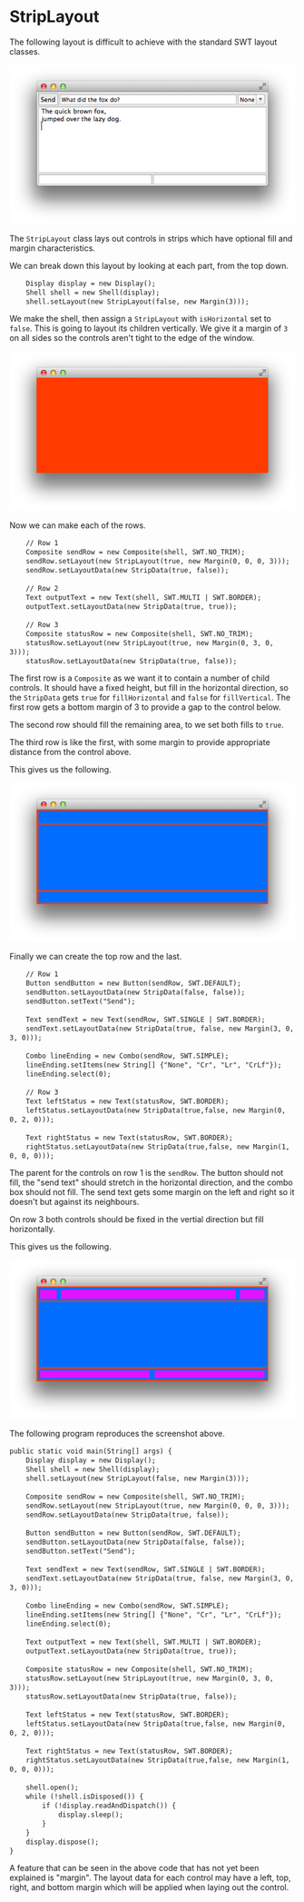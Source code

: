 StripLayout
===========

The following layout is difficult to achieve with the standard SWT layout classes.

![Example Layout](StripDiagnostic-1.png)

The `StripLayout` class lays out controls in strips which have optional fill 
and margin characteristics.

We can break down this layout by looking at each part, from the top down.

		Display display = new Display();
		Shell shell = new Shell(display);
		shell.setLayout(new StripLayout(false, new Margin(3)));

We make the shell, then assign a `StripLayout` with `isHorizontal` set to `false`. This
is going to layout its children vertically. We give it a margin of `3` on all sides so
the controls aren't tight to the edge of the window.

![Example Layout](StripDiagnostic-2.png)

Now we can make each of the rows.

		// Row 1
		Composite sendRow = new Composite(shell, SWT.NO_TRIM);
		sendRow.setLayout(new StripLayout(true, new Margin(0, 0, 0, 3)));
		sendRow.setLayoutData(new StripData(true, false));
		
		// Row 2
		Text outputText = new Text(shell, SWT.MULTI | SWT.BORDER);
		outputText.setLayoutData(new StripData(true, true));
		
		// Row 3
		Composite statusRow = new Composite(shell, SWT.NO_TRIM);
		statusRow.setLayout(new StripLayout(true, new Margin(0, 3, 0, 3)));
		statusRow.setLayoutData(new StripData(true, false));

The first row is a `Composite` as we want it to contain a number of child controls. 
It should have a fixed height, but fill in the horizontal direction,
so the `StripData` gets `true` for `fillHorizontal` and `false` for `fillVertical`.
The first row gets a bottom margin of 3 to provide a gap to the control below.

The second row should fill the remaining area, to we set both fills to `true`.

The third row is like the first, with some margin to provide appropriate distance
from the control above. 

This gives us the following.

![Example Layout](StripDiagnostic-3.png)

Finally we can create the top row and the last.

		// Row 1
		Button sendButton = new Button(sendRow, SWT.DEFAULT);
		sendButton.setLayoutData(new StripData(false, false));
		sendButton.setText("Send");
		
		Text sendText = new Text(sendRow, SWT.SINGLE | SWT.BORDER);
		sendText.setLayoutData(new StripData(true, false, new Margin(3, 0, 3, 0)));
		
		Combo lineEnding = new Combo(sendRow, SWT.SIMPLE);
		lineEnding.setItems(new String[] {"None", "Cr", "Lr", "CrLf"});
		lineEnding.select(0);

		// Row 3
		Text leftStatus = new Text(statusRow, SWT.BORDER);
		leftStatus.setLayoutData(new StripData(true,false, new Margin(0, 0, 2, 0)));
		
		Text rightStatus = new Text(statusRow, SWT.BORDER);
		rightStatus.setLayoutData(new StripData(true,false, new Margin(1, 0, 0, 0)));

The parent for the controls on row 1 is the `sendRow`. The button should not fill, the
"send text" should stretch in the horizontal direction,
and the combo box should not fill. The send text gets some margin on the left and right so
it doesn't but against its neighbours.

On row 3 both controls should be fixed in the vertial direction but fill horizontally.

This gives us the following.

![Example Layout](StripDiagnostic-4.png)

The following program reproduces the screenshot above.

	public static void main(String[] args) {
		Display display = new Display();
		Shell shell = new Shell(display);
		shell.setLayout(new StripLayout(false, new Margin(3)));
		
		Composite sendRow = new Composite(shell, SWT.NO_TRIM);
		sendRow.setLayout(new StripLayout(true, new Margin(0, 0, 0, 3)));
		sendRow.setLayoutData(new StripData(true, false));
		
		Button sendButton = new Button(sendRow, SWT.DEFAULT);
		sendButton.setLayoutData(new StripData(false, false));
		sendButton.setText("Send");
		
		Text sendText = new Text(sendRow, SWT.SINGLE | SWT.BORDER);
		sendText.setLayoutData(new StripData(true, false, new Margin(3, 0, 3, 0)));
		
		Combo lineEnding = new Combo(sendRow, SWT.SIMPLE);
		lineEnding.setItems(new String[] {"None", "Cr", "Lr", "CrLf"});
		lineEnding.select(0);
		
		Text outputText = new Text(shell, SWT.MULTI | SWT.BORDER);
		outputText.setLayoutData(new StripData(true, true));
		
		Composite statusRow = new Composite(shell, SWT.NO_TRIM);
		statusRow.setLayout(new StripLayout(true, new Margin(0, 3, 0, 3)));
		statusRow.setLayoutData(new StripData(true, false));

		Text leftStatus = new Text(statusRow, SWT.BORDER);
		leftStatus.setLayoutData(new StripData(true,false, new Margin(0, 0, 2, 0)));
		
		Text rightStatus = new Text(statusRow, SWT.BORDER);
		rightStatus.setLayoutData(new StripData(true,false, new Margin(1, 0, 0, 0)));
		
		shell.open();
		while (!shell.isDisposed()) {
			if (!display.readAndDispatch()) {
				display.sleep();
			}
		}
		display.dispose();
	}

A feature that can be seen in the above code that has not yet been explained is "margin".
The layout data for each control may have a left, top, right, and bottom margin which will
be applied when laying out the control.
